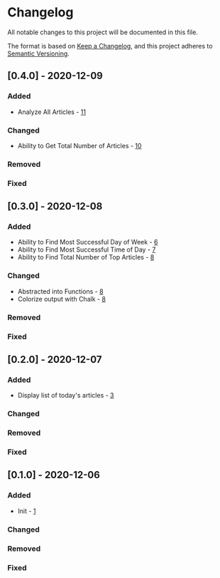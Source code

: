 # Changelog

All notable changes to this project will be documented in this file.

The format is based on [Keep a Changelog](https://keepachangelog.com/en/1.0.0/),
and this project adheres to [Semantic Versioning](https://semver.org/spec/v2.0.0.html).

## [0.4.0] - 2020-12-09

### Added

- Analyze All Articles - [11](https://github.com/alexlee-dev/post-time-tool/issues/11)

### Changed

- Ability to Get Total Number of Articles - [10](https://github.com/alexlee-dev/post-time-tool/issues/10)

### Removed

### Fixed

## [0.3.0] - 2020-12-08

### Added

- Ability to Find Most Successful Day of Week - [6](https://github.com/alexlee-dev/post-time-tool/issues/6)
- Ability to Find Most Successful Time of Day - [7](https://github.com/alexlee-dev/post-time-tool/issues/7)
- Ability to Find Total Number of Top Articles - [8](https://github.com/alexlee-dev/post-time-tool/issues/8)

### Changed

- Abstracted into Functions - [8](https://github.com/alexlee-dev/post-time-tool/issues/8)
- Colorize output with Chalk - [8](https://github.com/alexlee-dev/post-time-tool/issues/8)

### Removed

### Fixed

## [0.2.0] - 2020-12-07

### Added

- Display list of today's articles - [3](https://github.com/alexlee-dev/post-time-tool/issues/3)

### Changed

### Removed

### Fixed

## [0.1.0] - 2020-12-06

### Added

- Init - [1](https://github.com/alexlee-dev/post-time-tool/issues/1)

### Changed

### Removed

### Fixed
